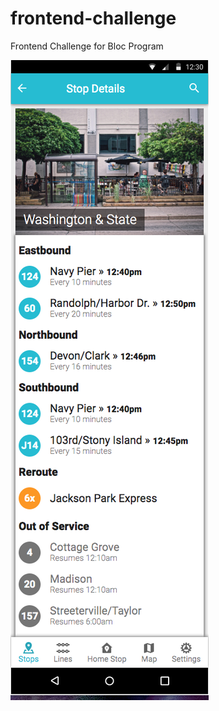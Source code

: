 # frontend-challenge
Frontend Challenge for Bloc Program

![Alt text](/assets/screenshot/frontend-challenge.png?raw=true "App Screenshot")
